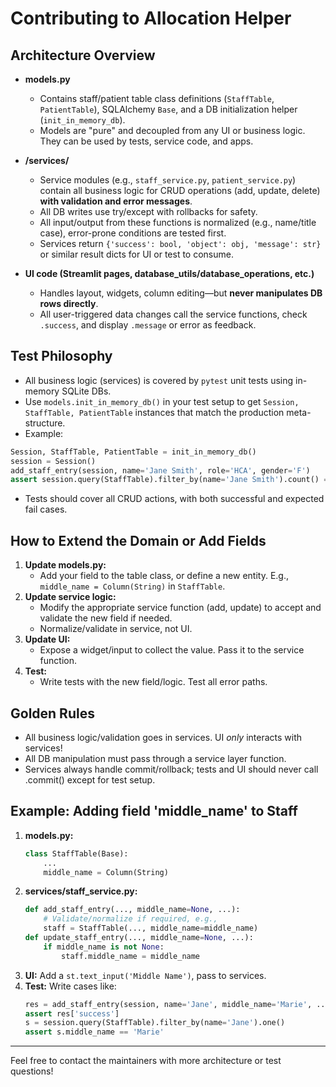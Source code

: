 # Contributing to Allocation Helper

## Architecture Overview

- **models.py**
  - Contains staff/patient table class definitions (`StaffTable`, `PatientTable`), SQLAlchemy `Base`, and a DB initialization helper (`init_in_memory_db`).
  - Models are "pure" and decoupled from any UI or business logic. They can be used by tests, service code, and apps.

- **/services/**
  - Service modules (e.g., `staff_service.py`, `patient_service.py`) contain all business logic for CRUD operations (add, update, delete) **with validation and error messages**.
  - All DB writes use try/except with rollbacks for safety.
  - All input/output from these functions is normalized (e.g., name/title case), error-prone conditions are tested first.
  - Services return `{'success': bool, 'object': obj, 'message': str}` or similar result dicts for UI or test to consume.

- **UI code (Streamlit pages, database_utils/database_operations, etc.)**
  - Handles layout, widgets, column editing—but **never manipulates DB rows directly**.
  - All user-triggered data changes call the service functions, check `.success`, and display `.message` or error as feedback.

## Test Philosophy

- All business logic (services) is covered by `pytest` unit tests using in-memory SQLite DBs.
- Use `models.init_in_memory_db()` in your test setup to get `Session, StaffTable, PatientTable` instances that match the production meta-structure.
- Example:

```python
Session, StaffTable, PatientTable = init_in_memory_db()
session = Session()
add_staff_entry(session, name='Jane Smith', role='HCA', gender='F')
assert session.query(StaffTable).filter_by(name='Jane Smith').count() == 1
```

- Tests should cover all CRUD actions, with both successful and expected fail cases.

## How to Extend the Domain or Add Fields

1. **Update models.py:**
   - Add your field to the table class, or define a new entity. E.g.,
     `middle_name = Column(String)` in `StaffTable`.
2. **Update service logic:**
   - Modify the appropriate service function (add, update) to accept and validate the new field if needed.
   - Normalize/validate in service, not UI.
3. **Update UI:**
   - Expose a widget/input to collect the value. Pass it to the service function.
4. **Test:**
   - Write tests with the new field/logic. Test all error paths.

## Golden Rules
- All business logic/validation goes in services. UI *only* interacts with services!
- All DB manipulation must pass through a service layer function.
- Services always handle commit/rollback; tests and UI should never call .commit() except for test setup.

## Example: Adding field 'middle_name' to Staff

1. **models.py:**
   ```python
   class StaffTable(Base):
       ...
       middle_name = Column(String)
   ```
2. **services/staff_service.py:**
   ```python
   def add_staff_entry(..., middle_name=None, ...):
       # Validate/normalize if required, e.g.,
       staff = StaffTable(..., middle_name=middle_name)
   def update_staff_entry(..., middle_name=None, ...):
       if middle_name is not None:
           staff.middle_name = middle_name
   ```
3. **UI:**
   Add a `st.text_input('Middle Name')`, pass to services.
4. **Test:**
   Write cases like:
   ```python
   res = add_staff_entry(session, name='Jane', middle_name='Marie', ...)
   assert res['success']
   s = session.query(StaffTable).filter_by(name='Jane').one()
   assert s.middle_name == 'Marie'
   ```

---

Feel free to contact the maintainers with more architecture or test questions!
